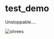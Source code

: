 # test_demo
Unstoppable....

![shrees](https://user-images.githubusercontent.com/114519113/206862063-270795c0-3044-436a-a717-cd57f889e55f.jpg)
